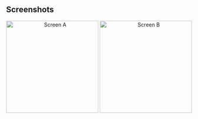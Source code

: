 ## Screenshots

<div align="center">
  <img src="https://github.com/Sumit4482/Tic_Tac_Toe_uikit/assets/61246873/6ccbbe8a-be80-47f5-8fd6-a31863391d45" alt="Screen A" width="250"/>
  <img src="https://github.com/Sumit4482/Tic_Tac_Toe_uikit/assets/61246873/4f304d38-1c27-420e-be02-e2b6c7ebbb08" alt="Screen B" width="250"/>
</div>

